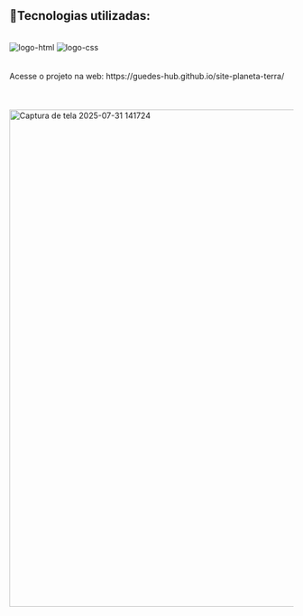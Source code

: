 

<br>
<br>


<h2>🤖Tecnologias utilizadas:</h2>
<br>

 <img src="https://img.shields.io/badge/HTML5-E34F26?style=for-the-badge&logo=html5&logoColor=white" alt="logo-html"  />
 <img src="https://img.shields.io/badge/CSS3-1572B6?style=for-the-badge&logo=css3&logoColor=white" alt="logo-css" />

<br>
<br>
<br>
Acesse o projeto na web: https://guedes-hub.github.io/site-planeta-terra/
<br>
<br>
<br>
<br>
<img width="1407" height="882" alt="Captura de tela 2025-07-31 141724" src="https://github.com/user-attachments/assets/a9ec9c5e-5618-42d6-9536-5393f47d2576" />

